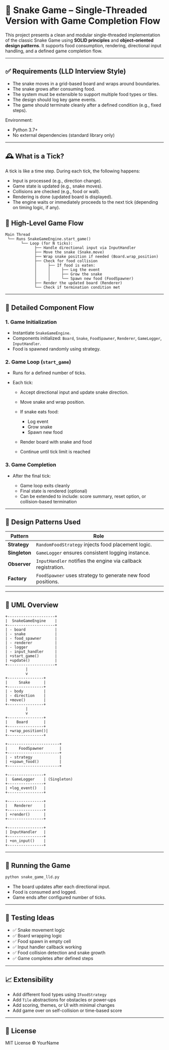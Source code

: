 # 🐍 Snake Game – Single-Threaded Version with Game Completion Flow

This project presents a clean and modular single-threaded implementation of the classic Snake Game using **SOLID principles** and **object-oriented design patterns**. It supports food consumption, rendering, directional input handling, and a defined game completion flow.

---

## ✅ Requirements (LLD Interview Style)

* The snake moves in a grid-based board and wraps around boundaries.
* The snake grows after consuming food.
* The system must be extensible to support multiple food types or tiles.
* The design should log key game events.
* The game should terminate cleanly after a defined condition (e.g., fixed steps).

Environment:

* Python 3.7+
* No external dependencies (standard library only)

---

## 🕰️ What is a Tick?

A tick is like a time step. During each tick, the following happens:

* Input is processed (e.g., direction change).
* Game state is updated (e.g., snake moves).
* Collisions are checked (e.g., food or wall).
* Rendering is done (updated board is displayed).
* The engine waits or immediately proceeds to the next tick (depending on timing logic, if any).

## 🔄 High-Level Game Flow

```
Main Thread
 └── Runs SnakeGameEngine.start_game()
       └── Loop (for N ticks):
             ├── Handle directional input via InputHandler
             ├── Move the snake (Snake.move)
             ├── Wrap snake position if needed (Board.wrap_position)
             ├── Check for food collision
             │     ├── If food is eaten:
             │     │     ├── Log the event
             │     │     ├── Grow the snake
             │     │     └── Spawn new food (FoodSpawner)
             ├── Render the updated board (Renderer)
             └── Check if termination condition met
```

---

## 🧠 Detailed Component Flow

### 1. Game Initialization

* Instantiate `SnakeGameEngine`.
* Components initialized: `Board`, `Snake`, `FoodSpawner`, `Renderer`, `GameLogger`, `InputHandler`.
* Food is spawned randomly using strategy.

### 2. Game Loop (`start_game`)

* Runs for a defined number of ticks.
* Each tick:

  * Accept directional input and update snake direction.
  * Move snake and wrap position.
  * If snake eats food:

    * Log event
    * Grow snake
    * Spawn new food
  * Render board with snake and food
  * Continue until tick limit is reached

### 3. Game Completion

* After the final tick:

  * Game loop exits cleanly
  * Final state is rendered (optional)
  * Can be extended to include: score summary, reset option, or collision-based termination

---

## 🧹 Design Patterns Used

| Pattern       | Role                                                          |
| ------------- | ------------------------------------------------------------- |
| **Strategy**  | `RandomFoodStrategy` injects food placement logic.            |
| **Singleton** | `GameLogger` ensures consistent logging instance.             |
| **Observer**  | `InputHandler` notifies the engine via callback registration. |
| **Factory**   | `FoodSpawner` uses strategy to generate new food positions.   |

---

## 🧱 UML Overview

```text
+---------------------+
|  SnakeGameEngine    |
+---------------------+
| - board             |
| - snake             |
| - food_spawner      |
| - renderer          |
| - logger            |
| - input_handler     |
| +start_game()       |
| +update()           |
+---------------------+
         |                          
         v
+----------------+
|     Snake      |
+----------------+
| - body         |
| - direction    |
| +move()        |
+----------------+
         |
         v
+----------------+
|    Board       |
+----------------+
| +wrap_position()|
+----------------+

+-----------------------+
|     FoodSpawner       |
+-----------------------+
| - strategy            |
| +spawn_food()         |
+-----------------------+

+----------------+
|  GameLogger    | (Singleton)
+----------------+
| +log_event()   |
+----------------+

+----------------+
|   Renderer     |
+----------------+
| +render()      |
+----------------+

+----------------+
| InputHandler   |
+----------------+
| +on_input()    |
+----------------+
```

---

## 🚀 Running the Game

```bash
python snake_game_lld.py
```

* The board updates after each directional input.
* Food is consumed and logged.
* Game ends after configured number of ticks.

---

## 🥺 Testing Ideas

* ✅ Snake movement logic
* ✅ Board wrapping logic
* ✅ Food spawn in empty cell
* ✅ Input handler callback working
* ✅ Food collision detection and snake growth
* ✅ Game completes after defined steps

---

## 📈 Extensibility

* Add different food types using `IFoodStrategy`
* Add `Tile` abstractions for obstacles or power-ups
* Add scoring, themes, or UI with minimal changes
* Add game over on self-collision or time-based score

---

## 📎 License

MIT License © YourName
